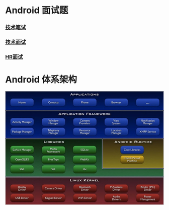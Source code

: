 # Android 面试题

### [技术笔试](TechnicalWrittenExamination)

### [技术面试](TechnicalInterview)

### [HR面试](HRInterview)

# Android 体系架构

![AndroidSystemArchitecture](AndroidSystemArchitecture.jpg)